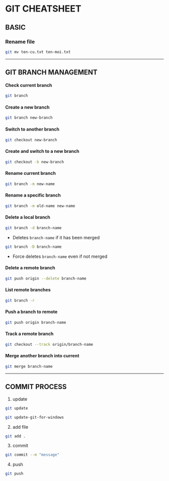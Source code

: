 # GIT CHEATSHEET

## BASIC

### Rename file

```Bash
git mv ten-cu.txt ten-moi.txt
```

***

## GIT BRANCH MANAGEMENT

#### Check current branch
```bash
git branch
```

#### Create a new branch
```bash
git branch new-branch
```

#### Switch to another branch
```bash
git checkout new-branch
```

#### Create and switch to a new branch
```bash
git checkout -b new-branch
```

#### Rename current branch
```bash
git branch -m new-name
```

#### Rename a specific branch
```bash
git branch -m old-name new-name
```

#### Delete a local branch
```bash
git branch -d branch-name
```
- Deletes `branch-name` if it has been merged

```bash
git branch -D branch-name
```
- Force deletes `branch-name` even if not merged

#### Delete a remote branch
```bash
git push origin --delete branch-name
```

#### List remote branches
```bash
git branch -r
```

#### Push a branch to remote
```bash
git push origin branch-name
```

#### Track a remote branch
```bash
git checkout --track origin/branch-name
```

#### Merge another branch into current
```bash
git merge branch-name
```

***

## COMMIT PROCESS

1. update
```Bash
git update
```
```Bash
git update-git-for-windows
```
2. add file
```Bash
git add .
```
3. commit
```Bash
git commit --m "message"
```
4. push
```Bash
git push
```
